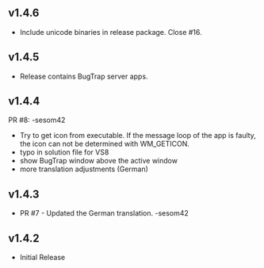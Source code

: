 ## v1.4.6
* Include unicode binaries in release package. Close #16.

## v1.4.5
* Release contains BugTrap server apps.

## v1.4.4
PR #8: -sesom42
* Try to get icon from executable. If the message loop of the app is faulty, the icon can not be determined with WM_GETICON.
* typo in solution file for VS8
* show BugTrap window above the active window
* more translation adjustments (German)

## v1.4.3
* PR #7 - Updated the German translation. -sesom42

## v1.4.2
* Initial Release
